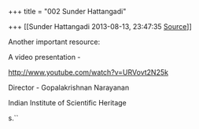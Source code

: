+++
title = "002 Sunder Hattangadi"

+++
[[Sunder Hattangadi	2013-08-13, 23:47:35 [Source](https://groups.google.com/g/samskrita/c/GbMPYDt0cDQ)]]



Another important resource:



A video presentation -



<http://www.youtube.com/watch?v=URVovt2N25k>



Director - Gopalakrishnan Narayanan

Indian Institute of Scientific Heritage





s.``





  

